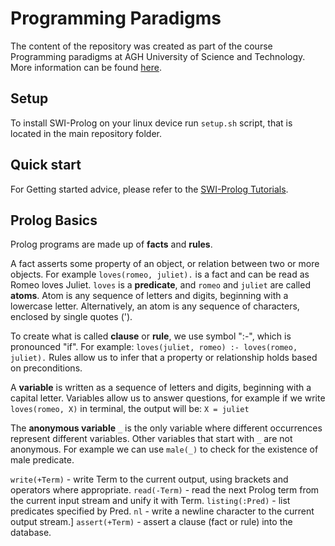 # Programming Paradigms

The content of the repository was created as part of the course Programming paradigms at AGH University of Science and Technology. More information can be found <a href="https://ai.ia.agh.edu.pl/wiki/pl:prolog:start">here</a>.

## Setup

To install SWI-Prolog on your linux device run ```setup.sh``` script, that is located in the main repository folder.

## Quick start

For Getting started advice, please refer to the <a href="http://www.swi-prolog.org/pldoc/man?section=quickstart">SWI-Prolog Tutorials</a>.

## Prolog Basics

Prolog programs are made up of **facts** and **rules**. 

A fact asserts some property of an object, or relation between two or more objects. For example ```loves(romeo, juliet).``` is a fact and can be read as Romeo loves Juliet. ```loves``` is a **predicate**, and ```romeo``` and ```juliet``` are called **atoms**. Atom is any sequence of letters and digits, beginning with a lowercase letter. Alternatively, an atom is any sequence of characters, enclosed by single quotes ('). 

To create what is called **clause** or **rule**, we use symbol ":-", which is pronounced "if". For example: ```loves(juliet, romeo) :- loves(romeo, juliet).``` Rules allow us to infer that a property or relationship holds based on preconditions.

A **variable** is written as a sequence of letters and digits, beginning with a capital letter. Variables allow us to answer questions, for example if we write ```loves(romeo, X)``` in terminal, the output will be: ```X = juliet```

The **anonymous variable** ```_``` is the only variable where different occurrences represent different variables. Other variables that start with ```_``` are not anonymous. For example we can use ```male(_)``` to check for the existence of male predicate.

```write(+Term)``` - write Term to the current output, using brackets and operators where appropriate.
```read(-Term)``` - read the next Prolog term from the current input stream and unify it with Term.
```listing(:Pred)``` - list predicates specified by Pred.
```nl``` - write a newline character to the current output stream.]
```assert(+Term)``` - assert a clause (fact or rule) into the database. 
